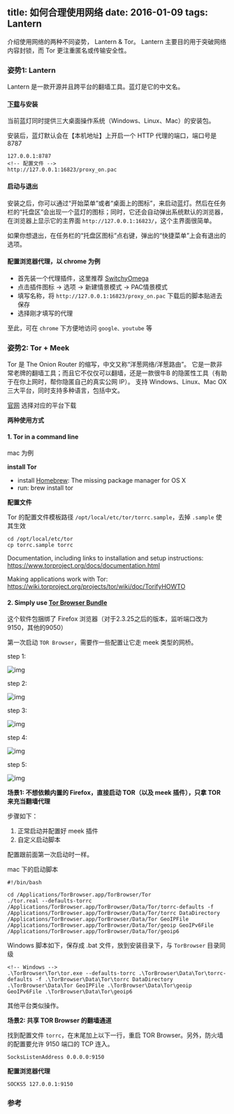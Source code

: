 title: 如何合理使用网络
date: 2016-01-09
tags: Lantern
---

 介绍使用网络的两种不同姿势， Lantern & Tor。 Lantern 主要目的用于突破网络内容封锁，而 Tor 更注重匿名或传输安全性。


<!--more-->


### 姿势1: Lantern

Lantern 是一款开源并且跨平台的翻墙工具。蓝灯是它的中文名。


#### [下载][1]与安装

当前蓝灯同时提供三大桌面操作系统（Windows、Linux、Mac）的安装包。

安装后，蓝灯默认会在【本机地址】上开启一个 HTTP 代理的端口，端口号是 8787

```
127.0.0.1:8787
<!-- 配置文件 -->
http://127.0.0.1:16823/proxy_on.pac

```

#### 启动与退出

安装之后，你可以通过“开始菜单”或者“桌面上的图标”，来启动蓝灯。然后在任务栏的“托盘区”会出现一个蓝灯的图标；同时，它还会自动弹出系统默认的浏览器，在浏览器上显示它的主界面 `http://127.0.0.1:16823/`，这个主界面很简单。

如果你想退出，在任务栏的“托盘区图标”点右键，弹出的“快捷菜单”上会有退出的选项。


#### 配置浏览器代理，以 chrome 为例

- 首先装一个代理插件，这里推荐 [SwitchyOmega][2]
- 点击插件图标 -> 选项 -> 新建情景模式 -> PAC情景模式
- 填写名称，将 `http://127.0.0.1:16823/proxy_on.pac` 下载后的脚本贴进去保存
- 选择刚才填写的代理

至此，可在 `chrome` 下方便地访问 `google、youtube` 等


### 姿势2: Tor + Meek

Tor 是 The Onion Router 的缩写，中文又称“洋葱网络/洋葱路由”。
它是一款非常老牌的翻墙工具；而且它不仅仅可以翻墙，还是一款很牛B 的隐匿性工具（有助于在你上网时，帮你隐匿自己的真实公网 IP）。
支持 Windows、Linux、Mac OX 三大平台，同时支持多种语言，包括中文。

[官网][5] 选择对应的平台下载


**两种使用方式**


#### 1. Tor in a command line

mac 为例

**install Tor**

- install [Homebrew][13]: The missing package manager for OS X
- run: brew install tor


**配置文件**

Tor 的配置文件模板路径 `/opt/local/etc/tor/torrc.sample`，去掉 `.sample` 使其生效


```
cd /opt/local/etc/tor
cp torrc.sample torrc

```


Documentation, including links to installation and setup instructions:
        https://www.torproject.org/docs/documentation.html

Making applications work with Tor:
        https://wiki.torproject.org/projects/tor/wiki/doc/TorifyHOWTO



#### 2. Simply use [Tor Browser Bundle][12]

这个软件包捆绑了 Firefox 浏览器（对于2.3.25之后的版本，监听端口改为9150，其他的9050）

第一次启动 `TOR Browser`，需要作一些配置让它走 meek 类型的网桥。

step 1:

![img](//7xpby6.com1.z0.glb.clouddn.com/step1.png)

step 2:

![img](//7xpby6.com1.z0.glb.clouddn.com/step2.png)

step 3:

![img](//7xpby6.com1.z0.glb.clouddn.com/step3.png)

step 4:

![img](//7xpby6.com1.z0.glb.clouddn.com/step4.png)


step 5:

![img](//7xpby6.com1.z0.glb.clouddn.com/step5.png)



**场景1: 不想依赖内置的 Firefox，直接启动 TOR（以及 meek 插件），只拿 TOR 来充当翻墙代理**

步骤如下：

1. 正常启动并配置好 meek 插件
2. 自定义启动脚本


配置跟前面第一次启动时一样。

mac 下的启动脚本

```
#!/bin/bash

cd /Applications/TorBrowser.app/TorBrowser/Tor
./tor.real --defaults-torrc /Applications/TorBrowser.app/TorBrowser/Data/Tor/torrc-defaults -f /Applications/TorBrowser.app/TorBrowser/Data/Tor/torrc DataDirectory /Applications/TorBrowser.app/TorBrowser/Data/Tor GeoIPFile /Applications/TorBrowser.app/TorBrowser/Data/Tor/geoip GeoIPv6File /Applications/TorBrowser.app/TorBrowser/Data/Tor/geoip6

```


Windows 脚本如下，保存成 .bat  文件，放到安装目录下，与  `TorBrowser` 目录同级

```
<!-- Windows -->
.\TorBrowser\Tor\tor.exe --defaults-torrc .\TorBrowser\Data\Tor\torrc-defaults -f .\TorBrowser\Data\Tor\torrc DataDirectory .\TorBrowser\Data\Tor GeoIPFile .\TorBrowser\Data\Tor\geoip GeoIPv6File .\TorBrowser\Data\Tor\geoip6

```

其他平台类似操作。



**场景2: 共享 TOR Browser 的翻墙通道**

找到配置文件 `torrc`，在末尾加上以下一行，重启 TOR Browser。另外，防火墙的配置要允许 9150 端口的 TCP 连入。

```
SocksListenAddress 0.0.0.0:9150

```


**配置浏览器代理**

```
SOCKS5 127.0.0.1:9150
```



### 参考
[1]:https://getlantern.org/ "Lantern download"
[2]:https://github.com/FelisCatus/SwitchyOmega "SwitchyOmega"
[3]:https://program-think.blogspot.com/2014/10/gfw-tor-meek.html "Tor + Meek"
[4]:https://program-think.blogspot.com/2015/08/gfw-lantern.html "Lantern Guide"
[5]:https://www.torproject.org/ "Tor Official"
[6]:http://macserve.org.uk/projects/issh/ "issh"
[7]:https://www.torproject.org/docs/tor-doc-osx.html.en "tor install"
[8]:http://www.vpngate.net/cn "vpngate"
[9]:http://www.ishadowsocks.com/ "ishadowsocks free"
[10]:https://github.com/getlantern/lantern "lantern github"
[11]:https://www.macports.org/install.php "port install"
[12]:https://www.torproject.org/projects/torbrowser.html.en#downloads "torbrowser"
[13]:http://brew.sh/ "Homebrew"
